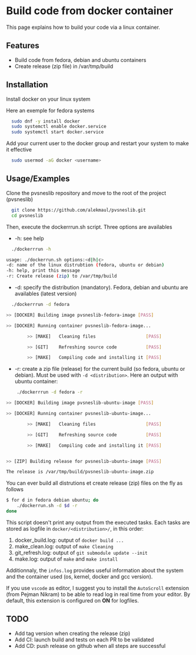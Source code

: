 
# Build code from docker container


This page explains how to build your code via a linux container.


## Features

- Build code from fedora, debian and ubuntu containers
- Create release (zip file) in /var/tmp/build


## Installation

Install docker on your linux system

Here an exemple for fedora systems
```bash
  sudo dnf -y install docker
  sudo systemctl enable docker.service
  sudo systemctl start docker.service
```

Add your current user to the docker group and restart your system to make it effective
```bash
  sudo usermod -aG docker <username>
```
## Usage/Examples

Clone the pvsneslib repository and move to the root of the project (pvsneslib)
```bash
  git clone https://github.com/alekmaul/pvsneslib.git
  cd pvsneslib
```

Then, execute the dockerrrun.sh script. Three options are availables
* -h: see help
```bash
  ./dockerrrun -h

usage: ./dockerrun.sh options:<d|h|c>
-d: name of the linux distrubtion (fedora, ubuntu or debian)
-h: help, print this message
-r: Create release (zip) to /var/tmp/build
```
* -d: specify the distribution (mandatory). Fedora, debian and ubuntu are availables (latest version)
```bash
  ./dockerrrun -d fedora

>> [DOCKER] Building image pvsneslib-fedora-image [PASS]

>> [DOCKER] Running container pvsneslib-fedora-image...

        >> [MAKE]   Cleaning files                   [PASS]

        >> [GIT]    Refreshing source code           [PASS]

        >> [MAKE]   Compiling code and installing it [PASS]

```
* -r: create a zip file (release) for the current build (so fedora, ubuntu or debian). Must be used with `-d <distribution>`. Here an output with ubuntu container:
```bash
    ./dockerrrun -d fedora -r

>> [DOCKER] Building image pvsneslib-ubuntu-image [PASS]

>> [DOCKER] Running container pvsneslib-ubuntu-image...

        >> [MAKE]   Cleaning files                   [PASS]

        >> [GIT]    Refreshing source code           [PASS]

        >> [MAKE]   Compiling code and installing it [PASS]


>> [ZIP] Building release for pvsneslib-ubuntu-image [PASS]

The release is /var/tmp/build/pvsneslib-ubuntu-image.zip
```
You can ever build all distrutions et create release (zip) files on the fly as follows
```bash
$ for d in fedora debian ubuntu; do
    ./dockerrun.sh -d $d -r
done
```

This script doesn't print any output from the executed tasks.
Each tasks are stored as logfile in `docker/<distribution>/`, in this order:

1. docker_build.log: output of `docker build ...`
2. make_clean.log: output of `make Cleaning`
3. git_refresh.log: output of `git submodule update --init`
4. make.log: output of `make` and `make install`

Additionnaly, the `infos.log` provides useful information about the system and the container used (os, kernel, docker and gcc version).

If you use `vscode` as editor, I suggest you to install the `AutoScroll` extension (from Pejman Nikram) to be able to read log in real time from your editor. By default, this extension is configured on **ON** for logfiles.


## TODO

- Add tag version when creating the release (zip)
- Add CI: launch build and tests on each PR to be validated
- Add CD: push release on github when all steps are successful